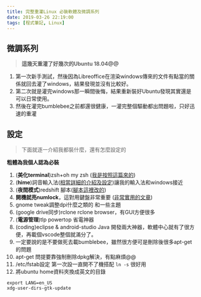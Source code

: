 ```yaml
---
title: 完整重灌Linux 必裝軟體及微調系列
date: 2019-03-26 22:19:00
tags: [程式筆記, Linux]
---
```

## 微調系列 
> **這幾天重灌了好幾次的Ubuntu 18.04@@**

1. 第一次新手測試，然後因為Libreoffice在渲染windows傳來的文件有點當的關係就回去灌了windows，結果發現並沒有比較好。
2. 第二次就是灌完windows那一瞬間後悔，結果重新裝好Ubuntu發現其實還是可以日常使用。
3. 然後在灌完bumblebee之前都還很健康，一灌完整個驅動都出問題啦，只好迅速的重灌

## 設定
> 下面就逐一介紹我都裝什麼，還有怎麼設定的

**粗體為我個人認為必裝**
1. (**美化terminal**)zsh+oh my zsh ([我是按照這篇來的](https://segmentfault.com/a/1190000015283092))
2. (**hime**)詞音輸入法([相當詳細的介紹及設定](https://blog.goodjack.tw/2013/08/linux-phonetic-setting.html))讓我的輸入法和windows接近
3. (**夜間模式**)redshift 腳本([腳本這裡改的](https://blog.csdn.net/dr_unknown/article/details/53766921))
4. **開機就亮numlock**，這對用鍵盤非常重要 ([非常實用的文章](https://blog.csdn.net/artourins/article/details/86411786))
5. gnome tweak調整dpi什麼之類的 和一些主題
6. (google drive同步)rclone rclone browser，有GUI方便很多
7. (**電源管理**)tlp powertop 省電神器
8. (coding)eclipse & android-studio Java 開發兩大神器，軟體中心就有了很方便，再載個vscode整個就滿分了。
9. 一定要說的是不要做死去載bumblebee，雖然很方便可是刪除後很多apt-get的問題
10. apt-get 問提要靠強制刪除dpkg解決，有點麻煩@@
11. /etc/fstab設定 第一次設一直開不了機搭配
`ln -s` 很好用
12. 將ubuntu home資料夾換成英文的目錄

```
export LANG=en_US 
xdg-user-dirs-gtk-update
```